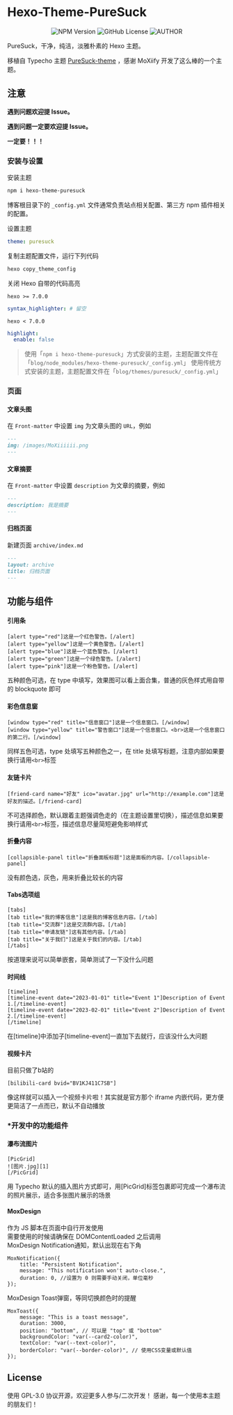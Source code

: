 # Hexo-Theme-PureSuck

<div align="center">
<img alt="NPM Version" src="https://img.shields.io/npm/v/hexo-theme-puresuck?color=pink">
<img alt="GitHub License" src="https://img.shields.io/github/license/God-2077/hexo-theme-puresuck?color=pink">
<img alt="AUTHOR" src="https://img.shields.io/badge/author-Kissablecho-pink">
</div>

PureSuck，干净，纯洁，淡雅朴素的 Hexo 主题。

移植自 Typecho 主题 [PureSuck-theme](https://github.com/MoXiaoXi233/PureSuck-theme) ，感谢 MoXiify 开发了这么棒的一个主题。

## 注意

**遇到问题欢迎提 Issue。**

**遇到问题一定要欢迎提 Issue。**

**一定要！！！**

### 安装与设置

安装主题

```bash
npm i hexo-theme-puresuck
```

博客根目录下的 `_config.yml` 文件通常负责站点相关配置、第三方 npm 插件相关的配置。

设置主题

```yaml
theme: puresuck
```

复制主题配置文件，运行下列代码

```bash
hexo copy_theme_config
```

关闭 Hexo 自带的代码高亮

`hexo >= 7.0.0`

```yaml
syntax_highlighter: # 留空
```

`hexo < 7.0.0`

```yaml
highlight:
  enable: false
```


>使用「`npm i hexo-theme-puresuck`」方式安装的主题，主题配置文件在「`blog/node_modules/hexo-theme-puresuck/_config.yml`」
>使用传统方式安装的主题，主题配置文件在「`blog/themes/puresuck/_config.yml`」



### 页面

#### 文章头图

在 `Front-matter` 中设置 `img` 为文章头图的 `URL`，例如

```markdown
---
img: /images/MoXiiiiii.png
---
```

#### 文章摘要

在 `Front-matter` 中设置 `description` 为文章的摘要，例如

```markdown
---
description: 我是摘要
---
```

#### 归档页面

新建页面 `archive/index.md`

```markdown
---
layout: archive
title: 归档页面
---
```


## 功能与组件

#### 引用条
```
[alert type="red"]这是一个红色警告。[/alert]
[alert type="yellow"]这是一个黄色警告。[/alert]
[alert type="blue"]这是一个蓝色警告。[/alert]
[alert type="green"]这是一个绿色警告。[/alert]
[alert type="pink"]这是一个粉色警告。[/alert]
```
五种颜色可选，在 type 中填写，效果图可以看上面合集，普通的灰色样式用自带的 blockquote 即可
#### 彩色信息窗
```
[window type="red" title="信息窗口"]这是一个信息窗口。[/window]
[window type="yellow" title="警告窗口"]这是一个信息窗口。<br>这是一个信息窗口的第二行。[/window]
```
同样五色可选，type 处填写五种颜色之一，在 title 处填写标题，注意内部如果要换行请用`<br>`标签
#### 友链卡片
```
[friend-card name="好友" ico="avatar.jpg" url="http://example.com"]这是好友的描述。[/friend-card]
```
不可选择颜色，默认跟着主题强调色走的（在主题设置里切换），描述信息如果要换行请用`<br>`标签，描述信息尽量简短避免影响样式
#### 折叠内容
```
[collapsible-panel title="折叠面板标题"]这是面板的内容。[/collapsible-panel]
```
没有颜色选，灰色，用来折叠比较长的内容
#### Tabs选项组
```
[tabs]
[tab title="我的博客信息"]这是我的博客信息内容。[/tab]
[tab title="交流群"]这是交流群内容。[/tab]
[tab title="申请友链"]这有其他内容。[/tab]
[tab title="关于我们"]这是关于我们的内容。[/tab]
[/tabs]
```
按道理来说可以简单嵌套，简单测试了一下没什么问题
#### 时间线
```
[timeline]
[timeline-event date="2023-01-01" title="Event 1"]Description of Event 1.[/timeline-event]
[timeline-event date="2023-02-01" title="Event 2"]Description of Event 2.[/timeline-event]
[/timeline]
```
在[timeline]中添加子[timeline-event]一直加下去就行，应该没什么大问题
#### 视频卡片
目前只做了b站的
```
[bilibili-card bvid="BV1KJ411C7SB"]
```
像这样就可以插入一个视频卡片啦！其实就是官方那个 iframe 内嵌代码，更方便更简洁了一点而已，默认不自动播放
### *开发中的功能组件
#### 瀑布流图片
```
[PicGrid]
![图片.jpg][1]
[/PicGrid]
```
用 Typecho 默认的插入图片方式即可，用[PicGrid]标签包裹即可完成一个瀑布流的照片展示，适合多张图片展示的场景
#### MoxDesign
作为 JS 脚本在页面中自行开发使用  
需要使用的时候请确保在 DOMContentLoaded 之后调用  
MoxDesign Notification通知，默认出现在右下角
```
MoxNotification({
    title: "Persistent Notification",
    message: "This notification won't auto-close.",
    duration: 0, //设置为 0 则需要手动关闭，单位毫秒
});
```
MoxDesign Toast弹窗，等同切换颜色时的提醒
```
MoxToast({
    message: "This is a toast message",
    duration: 3000,
    position: "bottom", // 可以是 "top" 或 "bottom"
    backgroundColor: "var(--card2-color)",
    textColor: "var(--text-color)",
    borderColor: "var(--border-color)", // 使用CSS变量或默认值
});
```

## License

使用 GPL-3.0 协议开源，欢迎更多人参与/二次开发！
感谢，每一个使用本主题的朋友们！
